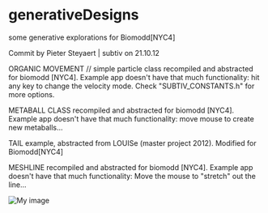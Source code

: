 generativeDesigns
=================

some generative explorations for Biomodd[NYC4]

Commit by Pieter Steyaert | subtiv on 21.10.12

 ORGANIC MOVEMENT // simple particle class
 recompiled and abstracted for biomodd [NYC4].
 Example app doesn't have that much functionality:
 hit any key to change the velocity mode.
 Check "SUBTIV_CONSTANTS.h" for more options.

  METABALL CLASS
 recompiled and abstracted for biomodd [NYC4].
 Example app doesn't have that much functionality:
 move mouse to create new metaballs...

TAIL example, abstracted from LOUISe (master project
2012). Modified for Biomodd[NYC4]

 MESHLINE
 recompiled and abstracted for biomodd [NYC4].
 Example app doesn't have that much functionality:
 Move the mouse to "stretch" out the line...

![My image](https://dl.dropbox.com/u/7276586/bio1.png)
